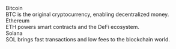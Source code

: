 <!DOCTYPE html>
<html lang="en">
<head>
  <meta charset="UTF-8">
  <title>Crypto Glassmorphism Demo</title>
  <meta name="viewport" content="width=device-width, initial-scale=1.0">
  <link rel="stylesheet" href="style.css">
</head>
<body>
  <div class="container">
    <div class="crypto-card">
      <div class="crypto-title">Bitcoin</div>
      <div class="crypto-desc">BTC is the original cryptocurrency, enabling decentralized money.</div>
    </div>
    <div class="crypto-card">
      <div class="crypto-title">Ethereum</div>
      <div class="crypto-desc">ETH powers smart contracts and the DeFi ecosystem.</div>
    </div>
    <div class="crypto-card">
      <div class="crypto-title">Solana</div>
      <div class="crypto-desc">SOL brings fast transactions and low fees to the blockchain world.</div>
    </div>
  </div>
  <script src="script.js"></script>
</body>
</html>
